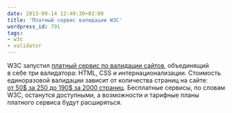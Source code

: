 ```yaml
---
date: 2013-09-14 12:49:30+03:00
title: 'Платный сервис валидации W3C'
wordpress_id: 791
tags:
- w3c
- validator
---
```


W3C запустил [платный сервис по валидации сайтов][1], объединящий в себе три валидатора: HTML, CSS и интернационализации. Стоимость единоразовой валидации зависит от количества страниц на сайте: [от 50$ за 250 до 190$ за 2000 страниц][2]. Бесплатные сервисы, по словам W3C, останутся доступными, а возможности и тарифные планы платного сервиса будут расширяться.

[1]: https://validator-suite.w3.org
[2]: https://validator-suite.w3.org/pricing
